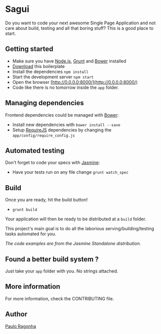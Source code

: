 # Sagui

Do you want to code your next awesome Single Page Application and not care about build, testing and all that boring stuff? This is a good place to start.

## Getting started

* Make sure you have [Node.js](http://nodejs.org/), [Grunt](https://github.com/sindresorhus/grunt-sass/archive/master.zip) and [Bower](http://bower.io/) installed
* [Download](https://github.com/sindresorhus/grunt-sass/archive/master.zip) this boilerplate
* Install the dependencies `npm install`
* Start the development server `npm start`
* Open the browser [http://0.0.0.0:8000/](http://0.0.0.0:8000/)
* Code like there is no tomorrow inside the `app` folder.

## Managing dependencies

Frontend dependencies could be managed with [Bower](http://bower.io):

* Install new dependencies with `bower install --save`
* Setup [RequireJS](http://requirejs.org) dependencies by changing the `app/config/require_config.js`

## Automated testing

Don't forget to code your specs with [Jasmine](http://jasmine.github.io/1.3/introduction.html):

* Have your tests run on any file change `grunt watch_spec`

## Build

Once you are ready, hit the build button!

* `grunt build`

Your application will then be ready to be distributed at a `build` folder.

This project's main goal is to do all the laborious serving/building/testing tasks automated for you.

*The code examples are from the Jasmine Standalone distribution.*

## Found a better build system ?

Just take your `app` folder with you. No strings attached.

## More information

For more information, check the CONTRIBUTING file.

## Author

[Paulo Ragonha](https://github.com/pirelenito)
